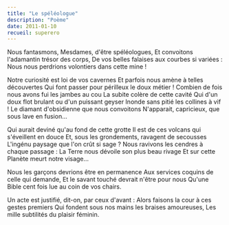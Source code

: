 ```yaml
---
title: "Le spéléologue"
description: "Poème"
date: 2011-01-10
recueil: superero
---
```


Nous fantasmons, Mesdames, d'être spéléologues,
Et convoitons l'adamantin trésor des corps,
De vos belles falaises aux courbes si variées :
Nous nous perdrions volontiers dans cette mine !

Notre curiosité est loi de vos cavernes
Et parfois nous amène à telles découvertes
Qui font passer pour périlleux le doux métier !
Combien de fois nous avons fui les jambes au cou
La subite colère de cette cavité
Qui d'un doux flot brulant ou d'un puissant geyser
Inonde sans pitié les collines à vif !
Le diamant d'obsidienne que nous convoitons
N'apparait, capricieux, que sous lave en fusion...

Qui aurait deviné qu'au fond de cette grotte
Il est de ces volcans qui s'éveillent en douce
Et, sous les grondements, ravagent de secousses
L'ingénu paysage que l'on crût si sage ?
Nous ravivons les cendres à chaque passage :
La Terre nous dévoile son plus beau rivage
Et sur cette Planète meurt notre visage...

Nous les garçons devrions être en permanence
Aux services coquins de celle qui demande,
Et le savant touché devrait n'être pour nous
Qu'une Bible cent fois lue au coin de vos chairs.

Un acte est justifié, dit-on, par ceux d'avant :
Alors faisons la cour à ces gestes premiers
Qui fondent sous nos mains les braises amoureuses,
Les mille subtilités du plaisir féminin.

